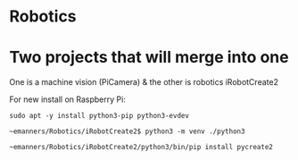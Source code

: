 # Robotics

# Two projects that will merge into one
One is a machine vision (PiCamera) & the other is robotics iRobotCreate2

For new install on Raspberry Pi:

`sudo apt -y install python3-pip python3-evdev`

`~emanners/Robotics/iRobotCreate2$ python3 -m venv ./python3`

`~emanners/Robotics/iRobotCreate2/python3/bin/pip install pycreate2`

